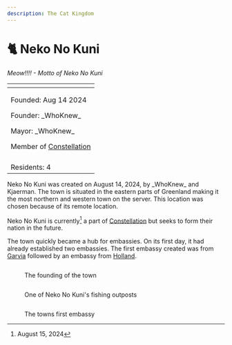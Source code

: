 ```yaml
---
description: The Cat Kingdom
---
```


# 🐈 Neko No Kuni

_Meow!!!! - Motto of Neko No Kuni_

<table data-view="cards"><thead><tr><th></th></tr></thead><tbody><tr><td><p>Founded: Aug 14 2024</p><p>Founder: _WhoKnew_</p><p>Mayor: _WhoKnew_</p><p>Member of <a href="../../nations/present-nations/constellation.md">Constellation</a></p></td></tr><tr><td><img src="../../../../.gitbook/assets/Neko_No_Kuni.png" alt=""></td></tr><tr><td>Residents: 4</td></tr></tbody></table>

Neko No Kuni was created on August 14, 2024, by \_WhoKnew\_ and Kjaerman. The town is situated in the eastern parts of Greenland making it the most northern and western town on the server. This location was chosen because of its remote location.

Neko No Kuni is currently[^1] a part of [Constellation](../../nations/present-nations/constellation.md) but seeks to form their nation in the future.

The town quickly became a hub for embassies. On its first day, it had already established two embassies. The first embassy created was from [Garvia](../finland-region/garvia/) followed by an embassy from [Holland](amsterdam.md).

<figure><img src="../../../../.gitbook/assets/2024-08-14_17.15.14.png" alt=""><figcaption><p>The founding of the town</p></figcaption></figure>

<figure><img src="../../../../.gitbook/assets/neko1.png" alt=""><figcaption><p>One of Neko No Kuni's fishing outposts</p></figcaption></figure>

<figure><img src="../../../../.gitbook/assets/2024-08-15_18.51.12.png" alt=""><figcaption><p>The towns first embassy</p></figcaption></figure>

[^1]: August 15, 2024
